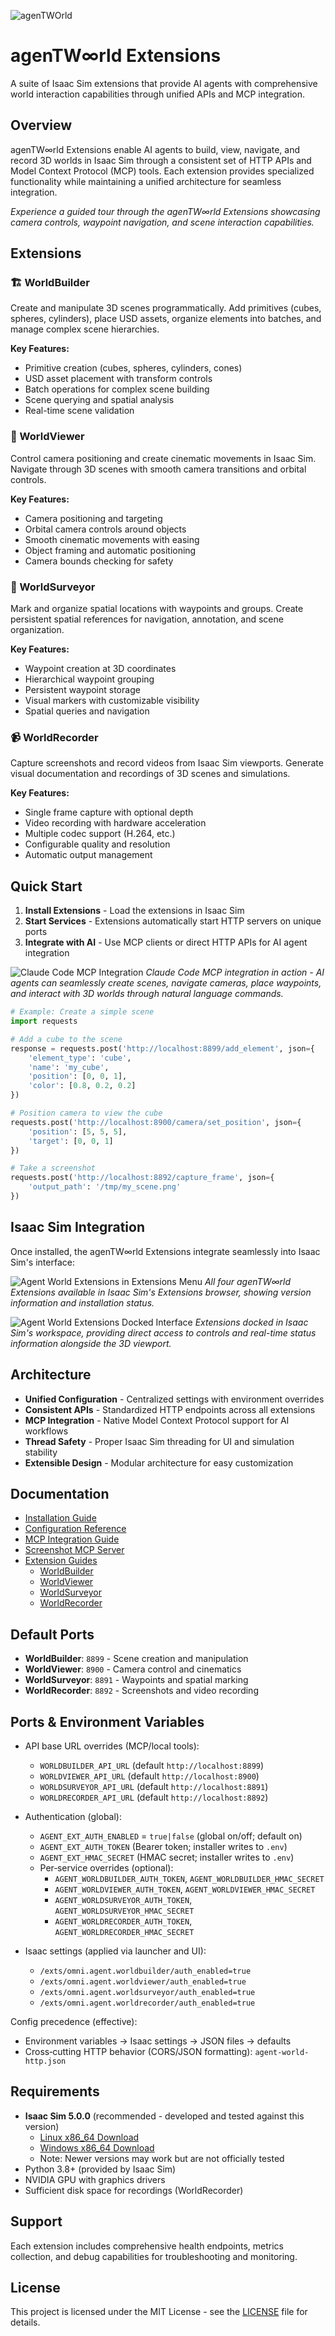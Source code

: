 ![agenTWOrld](docs/resources/images/agenTW_infinity_rld_cover.png)

# agenTW∞rld Extensions

A suite of Isaac Sim extensions that provide AI agents with comprehensive world interaction capabilities through unified APIs and MCP integration.

## Overview

agenTW∞rld Extensions enable AI agents to build, view, navigate, and record 3D worlds in Isaac Sim through a consistent set of HTTP APIs and Model Context Protocol (MCP) tools. Each extension provides specialized functionality while maintaining a unified architecture for seamless integration.

*Experience a guided tour through the agenTW∞rld Extensions showcasing camera controls, waypoint navigation, and scene interaction capabilities.*

## Extensions

### 🏗️ WorldBuilder
Create and manipulate 3D scenes programmatically. Add primitives (cubes, spheres, cylinders), place USD assets, organize elements into batches, and manage complex scene hierarchies.

**Key Features:**
- Primitive creation (cubes, spheres, cylinders, cones)
- USD asset placement with transform controls
- Batch operations for complex scene building
- Scene querying and spatial analysis
- Real-time scene validation

### 🎥 WorldViewer  
Control camera positioning and create cinematic movements in Isaac Sim. Navigate through 3D scenes with smooth camera transitions and orbital controls.

**Key Features:**
- Camera positioning and targeting
- Orbital camera controls around objects
- Smooth cinematic movements with easing
- Object framing and automatic positioning
- Camera bounds checking for safety

### 🧭 WorldSurveyor
Mark and organize spatial locations with waypoints and groups. Create persistent spatial references for navigation, annotation, and scene organization.

**Key Features:**
- Waypoint creation at 3D coordinates
- Hierarchical waypoint grouping
- Persistent waypoint storage
- Visual markers with customizable visibility
- Spatial queries and navigation

### 📹 WorldRecorder
Capture screenshots and record videos from Isaac Sim viewports. Generate visual documentation and recordings of 3D scenes and simulations.

**Key Features:**
- Single frame capture with optional depth
- Video recording with hardware acceleration
- Multiple codec support (H.264, etc.)
- Configurable quality and resolution
- Automatic output management

## Quick Start

1. **Install Extensions** - Load the extensions in Isaac Sim
2. **Start Services** - Extensions automatically start HTTP servers on unique ports
3. **Integrate with AI** - Use MCP clients or direct HTTP APIs for AI agent integration

![Claude Code MCP Integration](docs/resources/images/Claude_Code_AWorldMCPUse.png)
*Claude Code MCP integration in action - AI agents can seamlessly create scenes, navigate cameras, place waypoints, and interact with 3D worlds through natural language commands.*

```python
# Example: Create a simple scene
import requests

# Add a cube to the scene
response = requests.post('http://localhost:8899/add_element', json={
    'element_type': 'cube',
    'name': 'my_cube',
    'position': [0, 0, 1],
    'color': [0.8, 0.2, 0.2]
})

# Position camera to view the cube
requests.post('http://localhost:8900/camera/set_position', json={
    'position': [5, 5, 5],
    'target': [0, 0, 1]
})

# Take a screenshot
requests.post('http://localhost:8892/capture_frame', json={
    'output_path': '/tmp/my_scene.png'
})
```

## Isaac Sim Integration

Once installed, the agenTW∞rld Extensions integrate seamlessly into Isaac Sim's interface:

![Agent World Extensions in Extensions Menu](docs/resources/images/Agent_World_Exts_Under_ExtsMenu.png)
*All four agenTW∞rld Extensions available in Isaac Sim's Extensions browser, showing version information and installation status.*

![Agent World Extensions Docked Interface](docs/resources/images/Agent_World_Exts_Docked.png)
*Extensions docked in Isaac Sim's workspace, providing direct access to controls and real-time status information alongside the 3D viewport.*

## Architecture

- **Unified Configuration** - Centralized settings with environment overrides
- **Consistent APIs** - Standardized HTTP endpoints across all extensions
- **MCP Integration** - Native Model Context Protocol support for AI workflows
- **Thread Safety** - Proper Isaac Sim threading for UI and simulation stability
- **Extensible Design** - Modular architecture for easy customization

## Documentation

- [Installation Guide](docs/installation.md)
- [Configuration Reference](docs/configuration.md)
- [MCP Integration Guide](docs/mcp-integration.md)
- [Screenshot MCP Server](docs/screenshot-mcp.md)
- [Extension Guides](docs/extensions/)
  - [WorldBuilder](docs/extensions/worldbuilder.md)
  - [WorldViewer](docs/extensions/worldviewer.md)
  - [WorldSurveyor](docs/extensions/worldsurveyor.md)
  - [WorldRecorder](docs/extensions/worldrecorder.md)

## Default Ports

- **WorldBuilder**: `8899` - Scene creation and manipulation
- **WorldViewer**: `8900` - Camera control and cinematics
- **WorldSurveyor**: `8891` - Waypoints and spatial marking
- **WorldRecorder**: `8892` - Screenshots and video recording

## Ports & Environment Variables

- API base URL overrides (MCP/local tools):
  - `WORLDBUILDER_API_URL` (default `http://localhost:8899`)
  - `WORLDVIEWER_API_URL` (default `http://localhost:8900`)
  - `WORLDSURVEYOR_API_URL` (default `http://localhost:8891`)
  - `WORLDRECORDER_API_URL` (default `http://localhost:8892`)

- Authentication (global):
  - `AGENT_EXT_AUTH_ENABLED` = `true|false` (global on/off; default on)
  - `AGENT_EXT_AUTH_TOKEN` (Bearer token; installer writes to `.env`)
  - `AGENT_EXT_HMAC_SECRET` (HMAC secret; installer writes to `.env`)
  - Per‑service overrides (optional):
    - `AGENT_WORLDBUILDER_AUTH_TOKEN`, `AGENT_WORLDBUILDER_HMAC_SECRET`
    - `AGENT_WORLDVIEWER_AUTH_TOKEN`, `AGENT_WORLDVIEWER_HMAC_SECRET`
    - `AGENT_WORLDSURVEYOR_AUTH_TOKEN`, `AGENT_WORLDSURVEYOR_HMAC_SECRET`
    - `AGENT_WORLDRECORDER_AUTH_TOKEN`, `AGENT_WORLDRECORDER_HMAC_SECRET`

- Isaac settings (applied via launcher and UI):
  - `/exts/omni.agent.worldbuilder/auth_enabled=true`
  - `/exts/omni.agent.worldviewer/auth_enabled=true`
  - `/exts/omni.agent.worldsurveyor/auth_enabled=true`
  - `/exts/omni.agent.worldrecorder/auth_enabled=true`

Config precedence (effective):
- Environment variables → Isaac settings → JSON files → defaults
- Cross‑cutting HTTP behavior (CORS/JSON formatting): `agent-world-http.json`

## Requirements

- **Isaac Sim 5.0.0** (recommended - developed and tested against this version)
  - [Linux x86_64 Download](https://download.isaacsim.omniverse.nvidia.com/isaac-sim-standalone-5.0.0-linux-x86_64.zip)
  - [Windows x86_64 Download](https://download.isaacsim.omniverse.nvidia.com/isaac-sim-standalone-5.0.0-windows-x86_64.zip)
  - Note: Newer versions may work but are not officially tested
- Python 3.8+ (provided by Isaac Sim)
- NVIDIA GPU with graphics drivers
- Sufficient disk space for recordings (WorldRecorder)

## Support

Each extension includes comprehensive health endpoints, metrics collection, and debug capabilities for troubleshooting and monitoring.

## License

This project is licensed under the MIT License - see the [LICENSE](LICENSE) file for details.